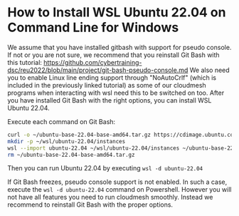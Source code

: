 # How to Install WSL Ubuntu 22.04 on Command Line for Windows

We assume that you have installed gitbash with support for pseudo console. If not or you are not sure, we recommend that you reinstall Git Bash with this tutorial: <https://github.com/cybertraining-dsc/reu2022/blob/main/project/git-bash-pseudo-console.md> We also need you to enable Linux line ending support through "NoAutoCrlf" (which is included in the previously linked tutorial) as some of our cloudmesh programs when interacting with wsl need this to be switched on too. After you have installed Git Bash with the right options, you can install WSL Ubuntu 22.04.

Execute each command on Git Bash:

```bash
curl -o ~/ubuntu-base-22.04-base-amd64.tar.gz https://cdimage.ubuntu.com/ubuntu-base/releases/22.04/release/ubuntu-base-22.04-base-amd64.tar.gz
mkdir -p ~/wsl/ubuntu-22.04/instances
wsl --import ubuntu-22.04 ~/wsl/ubuntu-22.04/instances ~/ubuntu-base-22.04-base-amd64.tar.gz
rm ~/ubuntu-base-22.04-base-amd64.tar.gz
```

Then you can run Ubuntu 22.04 by executing
`wsl -d ubuntu-22.04`

If Git Bash freezes,  pseudo console support is not enabled. In such a case,
execute the `wsl -d ubuntu-22.04` command on Powershell. However you will not 
have all features you need to run cloudmesh smoothly. Instead we recommend to 
reinstall Git Bash with the proper options.
